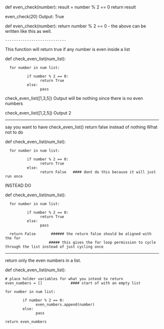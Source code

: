 def even_check(number):
    result = number % 2 == 0
    return result

even_check(20)
Output: True

def even_check(number):
    return number % 2 == 0    - the above can be written like this as well.

    ----------------------------


This function will return true if any number is even inside a list

def check_even_list(num_list):

      for number in num list:

              if number % 2 == 0:
                    return True
              else:
                    pass


check_even_list([1,3,5])
Output will be nothing since there is no even numbers

check_even_list([1,2,5])
Output 2

------------------------------

say you want to have check_even_list() return false instead of nothing
What not to do

def check_even_list(num_list):

      for number in num list:

              if number % 2 == 0:
                    return True
              else:
                    return False   #### dont do this because it will just run once

INSTEAD DO


def check_even_list(num_list):

      for number in num list:

              if number % 2 == 0:
                    return True
              else:
                    pass

      return False       ###### the return false should be aligned with the for
                        ##### this gives the for loop permission to cycle through the list instead of just cycling once



---------------------
return only the even numbers in a list.

def check_even_list(num_list):


    # place holder variables for what you intend to return
    even_numbers = []             #### start of with an empty list

    for number in num list:

            if number % 2 == 0:
                  even_numbers.append(number)
            else:
                  pass

    return even_numbers

      

